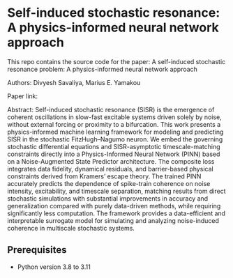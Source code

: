 # Self-induced stochastic resonance: A physics-informed neural network approach

This repo contains the source code for the paper: A self-induced stochastic resonance problem: A physics-informed neural network approach

Authors: Divyesh Savaliya, Marius E. Yamakou

Paper link:

Abstract: Self-induced stochastic resonance (SISR) is the emergence of coherent oscillations in slow-fast excitable systems driven solely by noise, without external forcing or proximity to a bifurcation. This work presents a physics-informed machine learning framework for modeling and predicting SISR in the stochastic FitzHugh–Nagumo neuron. We embed the governing stochastic differential equations and SISR-asymptotic timescale-matching constraints directly into a Physics-Informed Neural Network (PINN) based on a Noise-Augmented State Predictor architecture. The composite loss integrates data fidelity, dynamical residuals, and barrier-based physical constraints derived from Kramers’ escape theory. 
The trained PINN accurately predicts the dependence of spike-train coherence on noise intensity, excitability, and timescale separation, matching results from direct stochastic simulations with substantial improvements in accuracy and generalization compared with purely data-driven methods, while requiring significantly less computation. The framework provides a data-efficient and interpretable surrogate model for simulating and analyzing noise-induced coherence in multiscale stochastic systems.

## Prerequisites

- Python version 3.8 to 3.11



